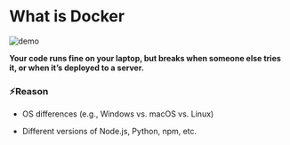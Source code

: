 # What is Docker 

![demo](https://blog.codewithdan.com/wp-content/uploads/2023/06/Docker-Logo.png)

**Your code runs fine on your laptop, but breaks when someone else tries it, or when it’s deployed to a server.**


### ⚡Reason

* OS differences (e.g., Windows vs. macOS vs. Linux)

* Different versions of Node.js, Python, npm, etc.

